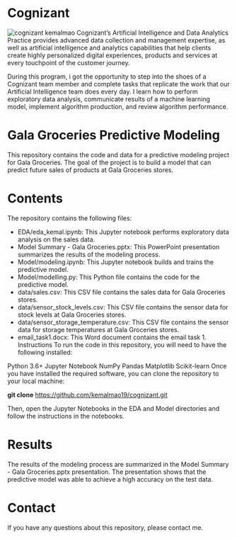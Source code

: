 # Cognizant
![cognizant kemalmao](https://upload.wikimedia.org/wikipedia/commons/thumb/5/5b/Cognizant%27s_logo.svg/640px-Cognizant%27s_logo.svg.png)
Cognizant’s Artificial Intelligence and Data Analytics Practice provides advanced data collection and management expertise, as well as artificial intelligence and analytics capabilities that help clients create highly personalized digital experiences, products and services at every touchpoint of the customer journey.

During this program, i got the opportunity to step into the shoes of a Cognizant team member and complete tasks that replicate the work that our Artificial Intelligence team does every day. I learn how to perform exploratory data analysis, communicate results of a machine learning model, implement algorithm production, and review algorithm performance. 

# Gala Groceries Predictive Modeling

This repository contains the code and data for a predictive modeling project for Gala Groceries. The goal of the project is to build a model that can predict future sales of products at Gala Groceries stores.

# Contents
The repository contains the following files:

- EDA/eda_kemal.ipynb: This Jupyter notebook performs exploratory data analysis on the sales data.
- Model Summary - Gala Groceries.pptx: This PowerPoint presentation summarizes the results of the modeling process.
- Model/modeling.ipynb: This Jupyter notebook builds and trains the predictive model.
- Model/modelling.py: This Python file contains the code for the predictive model.
- data/sales.csv: This CSV file contains the sales data for Gala Groceries stores.
- data/sensor_stock_levels.csv: This CSV file contains the sensor data for stock levels at Gala Groceries stores.
- data/sensor_storage_temperature.csv: This CSV file contains the sensor data for storage temperatures at Gala Groceries stores.
- email_task1.docx: This Word document contains the email task 1.
Instructions
To run the code in this repository, you will need to have the following installed:

Python 3.6+
Jupyter Notebook
NumPy
Pandas
Matplotlib
Scikit-learn
Once you have installed the required software, you can clone the repository to your local machine:

**git clone** https://github.com/kemalmao19/cognizant.git

Then, open the Jupyter Notebooks in the EDA and Model directories and follow the instructions in the notebooks.

# Results
The results of the modeling process are summarized in the Model Summary - Gala Groceries.pptx presentation. The presentation shows that the predictive model was able to achieve a high accuracy on the test data.

# Contact
If you have any questions about this repository, please contact me.
